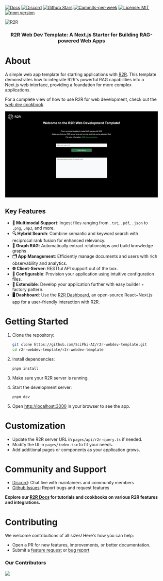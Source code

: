 <p align="left">
  <a href="https://r2r-docs.sciphi.ai"><img src="https://img.shields.io/badge/docs.sciphi.ai-3F16E4" alt="Docs"></a>
  <a href="https://discord.gg/p6KqD2kjtB"><img src="https://img.shields.io/discord/1120774652915105934?style=social&logo=discord" alt="Discord"></a>
  <a href="https://github.com/SciPhi-AI/R2R"><img src="https://img.shields.io/github/stars/SciPhi-AI/R2R" alt="Github Stars"></a>
  <a href="https://github.com/SciPhi-AI/R2R/pulse"><img src="https://img.shields.io/github/commit-activity/w/SciPhi-AI/R2R" alt="Commits-per-week"></a>
  <a href="https://opensource.org/licenses/MIT"><img src="https://img.shields.io/badge/License-MIT-purple.svg" alt="License: MIT"></a>
  <a href="https://www.npmjs.com/package/r2r-js"><img src="https://img.shields.io/npm/v/r2r-js.svg" alt="npm version"></a>
</p>

<img src="https://raw.githubusercontent.com/SciPhi-AI/R2R/main/assets/r2r.png" alt="R2R">
<h3 align="center">
R2R Web Dev Template: A Next.js Starter for Building RAG-powered Web Apps
</h3>

# About

A simple web app template for starting applications with [R2R](https://github.com/SciPhi-AI/R2R). This template demonstrates how to integrate R2R's powerful RAG capabilities into a Next.js web interface, providing a foundation for more complex applications.

For a complete view of how to use R2R for web development, check out the [web dev cookbook](https://r2r-docs.sciphi.ai/cookbooks/web-dev).

<img src="./assets/R2R_Web_Dev_Template.png" alt="R2R Web Dev Template">

## Key Features

- **📁 Multimodal Support**: Ingest files ranging from `.txt`, `.pdf`, `.json` to `.png`, `.mp3`, and more.
- **🔍 Hybrid Search**: Combine semantic and keyword search with reciprocal rank fusion for enhanced relevancy.
- **🔗 Graph RAG**: Automatically extract relationships and build knowledge graphs.
- **🗂️ App Management**: Efficiently manage documents and users with rich observability and analytics.
- **🌐 Client-Server**: RESTful API support out of the box.
- **🧩 Configurable**: Provision your application using intuitive configuration files.
- **🔌 Extensible**: Develop your application further with easy builder + factory pattern.
- **🖥️ Dashboard**: Use the [R2R Dashboard](https://github.com/SciPhi-AI/R2R-Dashboard), an open-source React+Next.js app for a user-friendly interaction with R2R.

# Getting Started

1. Clone the repository:
   ```bash
   git clone https://github.com/SciPhi-AI/r2r-webdev-template.git
   cd r2r-webdev-template/r2r-webdev-template
   ```

2. Install dependencies:
   ```bash
   pnpm install
   ```

3. Make sure your R2R server is running.

4. Start the development server:
   ```bash
   pnpm dev
   ```

5. Open [http://localhost:3000](http://localhost:3000) in your browser to see the app.

# Customization

- Update the R2R server URL in `pages/api/r2r-query.ts` if needed.
- Modify the UI in `pages/index.tsx` to fit your needs.
- Add additional pages or components as your application grows.

# Community and Support

- [Discord](https://discord.gg/p6KqD2kjtB): Chat live with maintainers and community members
- [Github Issues](https://github.com/SciPhi-AI/r2r-webdev-template/issues): Report bugs and request features

**Explore our [R2R Docs](https://r2r-docs.sciphi.ai/) for tutorials and cookbooks on various R2R features and integrations.**

# Contributing

We welcome contributions of all sizes! Here's how you can help:

- Open a PR for new features, improvements, or better documentation.
- Submit a [feature request](https://github.com/SciPhi-AI/r2r-webdev-template/issues/new?assignees=&labels=&projects=&template=feature_request.md&title=) or [bug report](https://github.com/SciPhi-AI/r2r-webdev-template/issues/new?assignees=&labels=&projects=&template=bug_report.md&title=)

### Our Contributors

<a href="https://github.com/SciPhi-AI/R2R/graphs/contributors">
  <img src="https://contrib.rocks/image?repo=SciPhi-AI/R2R" />
</a>
